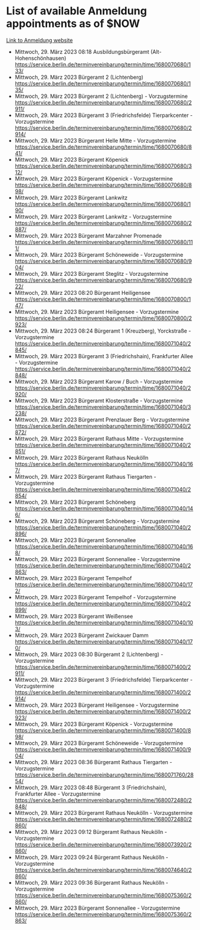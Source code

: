 # List of available Anmeldung appointments as of $NOW
[Link to Anmeldung website](https://service.berlin.de/terminvereinbarung/termin/tag.php?termin=1&anliegen[]=120686&dienstleisterlist=122210,122217,327316,122219,327312,122227,327314,122231,327346,122243,327348,122254,122252,329742,122260,329745,122262,329748,122271,327278,122273,327274,122277,327276,330436,122280,327294,122282,327290,122284,327292,122291,327270,122285,327266,122286,327264,122296,327268,150230,329760,122297,327286,122294,327284,122312,329763,122314,329775,122304,327330,122311,327334,122309,327332,317869,122281,327352,122279,329772,122283,122276,327324,122274,327326,122267,329766,122246,327318,122251,327320,122257,327322,122208,327298,122226,327300&herkunft=http%3A%2F%2Fservice.berlin.de%2Fdienstleistung%2F120686%2F)
- Mittwoch, 29. März 2023 08:18 Ausbildungsbürgeramt (Alt- Hohenschönhausen) https://service.berlin.de/terminvereinbarung/termin/time/1680070680/133/
- Mittwoch, 29. März 2023  Bürgeramt 2 (Lichtenberg) https://service.berlin.de/terminvereinbarung/termin/time/1680070680/135/
- Mittwoch, 29. März 2023  Bürgeramt 2 (Lichtenberg) - Vorzugstermine https://service.berlin.de/terminvereinbarung/termin/time/1680070680/2911/
- Mittwoch, 29. März 2023  Bürgeramt 3 (Friedrichsfelde) Tierparkcenter - Vorzugstermine https://service.berlin.de/terminvereinbarung/termin/time/1680070680/2914/
- Mittwoch, 29. März 2023  Bürgeramt Helle Mitte - Vorzugstermine https://service.berlin.de/terminvereinbarung/termin/time/1680070680/841/
- Mittwoch, 29. März 2023  Bürgeramt Köpenick https://service.berlin.de/terminvereinbarung/termin/time/1680070680/312/
- Mittwoch, 29. März 2023  Bürgeramt Köpenick - Vorzugstermine https://service.berlin.de/terminvereinbarung/termin/time/1680070680/898/
- Mittwoch, 29. März 2023  Bürgeramt Lankwitz https://service.berlin.de/terminvereinbarung/termin/time/1680070680/190/
- Mittwoch, 29. März 2023  Bürgeramt Lankwitz - Vorzugstermine https://service.berlin.de/terminvereinbarung/termin/time/1680070680/2887/
- Mittwoch, 29. März 2023  Bürgeramt Marzahner Promenade https://service.berlin.de/terminvereinbarung/termin/time/1680070680/111/
- Mittwoch, 29. März 2023  Bürgeramt Schöneweide - Vorzugstermine https://service.berlin.de/terminvereinbarung/termin/time/1680070680/904/
- Mittwoch, 29. März 2023  Bürgeramt Steglitz - Vorzugstermine https://service.berlin.de/terminvereinbarung/termin/time/1680070680/922/
- Mittwoch, 29. März 2023 08:20 Bürgeramt Heiligensee https://service.berlin.de/terminvereinbarung/termin/time/1680070800/147/
- Mittwoch, 29. März 2023  Bürgeramt Heiligensee - Vorzugstermine https://service.berlin.de/terminvereinbarung/termin/time/1680070800/2923/
- Mittwoch, 29. März 2023 08:24 Bürgeramt 1 (Kreuzberg), Yorckstraße - Vorzugstermine https://service.berlin.de/terminvereinbarung/termin/time/1680071040/2845/
- Mittwoch, 29. März 2023  Bürgeramt 3 (Friedrichshain), Frankfurter Allee - Vorzugstermine https://service.berlin.de/terminvereinbarung/termin/time/1680071040/2848/
- Mittwoch, 29. März 2023  Bürgeramt Karow / Buch - Vorzugstermine https://service.berlin.de/terminvereinbarung/termin/time/1680071040/2920/
- Mittwoch, 29. März 2023  Bürgeramt Klosterstraße - Vorzugstermine https://service.berlin.de/terminvereinbarung/termin/time/1680071040/3238/
- Mittwoch, 29. März 2023  Bürgeramt Prenzlauer Berg - Vorzugstermine https://service.berlin.de/terminvereinbarung/termin/time/1680071040/2872/
- Mittwoch, 29. März 2023  Bürgeramt Rathaus Mitte - Vorzugstermine https://service.berlin.de/terminvereinbarung/termin/time/1680071040/2851/
- Mittwoch, 29. März 2023  Bürgeramt Rathaus Neukölln https://service.berlin.de/terminvereinbarung/termin/time/1680071040/167/
- Mittwoch, 29. März 2023  Bürgeramt Rathaus Tiergarten - Vorzugstermine https://service.berlin.de/terminvereinbarung/termin/time/1680071040/2854/
- Mittwoch, 29. März 2023  Bürgeramt Schöneberg https://service.berlin.de/terminvereinbarung/termin/time/1680071040/146/
- Mittwoch, 29. März 2023  Bürgeramt Schöneberg - Vorzugstermine https://service.berlin.de/terminvereinbarung/termin/time/1680071040/2896/
- Mittwoch, 29. März 2023  Bürgeramt Sonnenallee https://service.berlin.de/terminvereinbarung/termin/time/1680071040/168/
- Mittwoch, 29. März 2023  Bürgeramt Sonnenallee - Vorzugstermine https://service.berlin.de/terminvereinbarung/termin/time/1680071040/2863/
- Mittwoch, 29. März 2023  Bürgeramt Tempelhof https://service.berlin.de/terminvereinbarung/termin/time/1680071040/172/
- Mittwoch, 29. März 2023  Bürgeramt Tempelhof - Vorzugstermine https://service.berlin.de/terminvereinbarung/termin/time/1680071040/2899/
- Mittwoch, 29. März 2023  Bürgeramt Weißensee https://service.berlin.de/terminvereinbarung/termin/time/1680071040/103/
- Mittwoch, 29. März 2023  Bürgeramt Zwickauer Damm https://service.berlin.de/terminvereinbarung/termin/time/1680071040/170/
- Mittwoch, 29. März 2023 08:30 Bürgeramt 2 (Lichtenberg) - Vorzugstermine https://service.berlin.de/terminvereinbarung/termin/time/1680071400/2911/
- Mittwoch, 29. März 2023  Bürgeramt 3 (Friedrichsfelde) Tierparkcenter - Vorzugstermine https://service.berlin.de/terminvereinbarung/termin/time/1680071400/2914/
- Mittwoch, 29. März 2023  Bürgeramt Heiligensee - Vorzugstermine https://service.berlin.de/terminvereinbarung/termin/time/1680071400/2923/
- Mittwoch, 29. März 2023  Bürgeramt Köpenick - Vorzugstermine https://service.berlin.de/terminvereinbarung/termin/time/1680071400/898/
- Mittwoch, 29. März 2023  Bürgeramt Schöneweide - Vorzugstermine https://service.berlin.de/terminvereinbarung/termin/time/1680071400/904/
- Mittwoch, 29. März 2023 08:36 Bürgeramt Rathaus Tiergarten - Vorzugstermine https://service.berlin.de/terminvereinbarung/termin/time/1680071760/2854/
- Mittwoch, 29. März 2023 08:48 Bürgeramt 3 (Friedrichshain), Frankfurter Allee - Vorzugstermine https://service.berlin.de/terminvereinbarung/termin/time/1680072480/2848/
- Mittwoch, 29. März 2023  Bürgeramt Rathaus Neukölln - Vorzugstermine https://service.berlin.de/terminvereinbarung/termin/time/1680072480/2860/
- Mittwoch, 29. März 2023 09:12 Bürgeramt Rathaus Neukölln - Vorzugstermine https://service.berlin.de/terminvereinbarung/termin/time/1680073920/2860/
- Mittwoch, 29. März 2023 09:24 Bürgeramt Rathaus Neukölln - Vorzugstermine https://service.berlin.de/terminvereinbarung/termin/time/1680074640/2860/
- Mittwoch, 29. März 2023 09:36 Bürgeramt Rathaus Neukölln - Vorzugstermine https://service.berlin.de/terminvereinbarung/termin/time/1680075360/2860/
- Mittwoch, 29. März 2023  Bürgeramt Sonnenallee - Vorzugstermine https://service.berlin.de/terminvereinbarung/termin/time/1680075360/2863/
